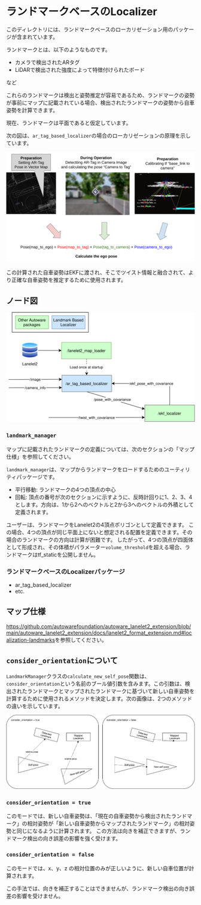 # ランドマークベースのLocalizer

このディレクトリには、ランドマークベースのローカリゼーション用のパッケージが含まれています。

ランドマークとは、以下のようなものです。

- カメラで検出されたARタグ
- LiDARで検出された強度によって特徴付けられたボード

など

これらのランドマークは検出と姿勢推定が容易であるため、ランドマークの姿勢が事前にマップに記載されている場合、検出されたランドマークの姿勢から自車姿勢を計算できます。

現在、ランドマークは平面であると仮定しています。

次の図は、`ar_tag_based_localizer`の場合のローカリゼーションの原理を示しています。

![principle](./doc_image/principle.png)

この計算された自車姿勢はEKFに渡され、そこでツイスト情報と融合されて、より正確な自車姿勢を推定するために使用されます。

## ノード図

![node diagram](./doc_image/node_diagram.drawio.svg)

### `landmark_manager`

マップに記載されたランドマークの定義については、次のセクションの「マップ仕様」を参照してください。

`landmark_manager`は、マップからランドマークをロードするためのユーティリティパッケージです。

- 平行移動: ランドマークの4つの頂点の中心
- 回転: 頂点の番号が次のセクションに示すように、反時計回りに1、2、3、4とします。方向は、1から2へのベクトルと2から3へのベクトルの外積として定義されます。

ユーザーは、ランドマークをLanelet2の4頂点ポリゴンとして定義できます。
この場合、4つの頂点が同じ平面上にないと想定される配置を定義できます。その場合のランドマークの方向は計算が困難です。
したがって、4つの頂点が四面体として形成され、その体積がパラメーター`volume_threshold`を超える場合、ランドマークはtf_staticを公開しません。

### ランドマークベースのLocalizerパッケージ

- ar_tag_based_localizer
- etc.

## マップ仕様

<https://github.com/autowarefoundation/autoware_lanelet2_extension/blob/main/autoware_lanelet2_extension/docs/lanelet2_format_extension.md#localization-landmarks>を参照してください。

## `consider_orientation`について

`LandmarkManager`クラスの`calculate_new_self_pose`関数は、`consider_orientation`という名前のブール値引数を含みます。この引数は、検出されたランドマークとマップされたランドマークに基づいて新しい自車姿勢を計算するために使用されるメソッドを決定します。次の画像は、2つのメソッドの違いを示しています。

![consider_orientation_figure](./doc_image/consider_orientation.drawio.svg)

### `consider_orientation = true`

このモードでは、新しい自車姿勢は、「現在の自車姿勢から検出されたランドマーク」の相対姿勢が「新しい自車姿勢からマップされたランドマーク」の相対姿勢と同じになるように計算されます。
この方法は向きを補正できますが、ランドマーク検出の向き誤差の影響を強く受けます。

### `consider_orientation = false`

このモードでは、x、y、z の相対位置のみが正しいように、新しい自車位置が計算されます。

この手法では、向きを補正することはできませんが、ランドマーク検出の向き誤差の影響を受けません。

